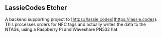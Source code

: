 ## LassieCodes Etcher
A backend supporting project to [https://lassie.codes](https://lassie.codes).
This processes orders for NFC tags and actually writes the data
to the NTAGs, using a Raspberry Pi and Waveshare PN532 hat.